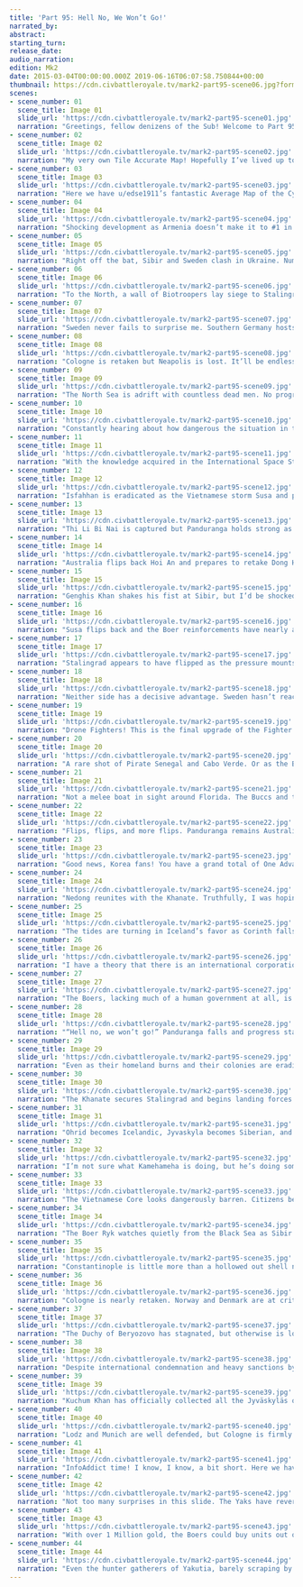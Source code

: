 ```yaml
---
title: 'Part 95: Hell No, We Won’t Go!'
narrated_by: 
abstract: 
starting_turn: 
release_date: 
audio_narration: 
edition: Mk2
date: 2015-03-04T00:00:00.000Z 2019-06-16T06:07:58.750844+00:00 
thumbnail: https://cdn.civbattleroyale.tv/mark2-part95-scene06.jpg?format=webp&nearlossless=1
scenes:
- scene_number: 01
  scene_title: Image 01
  slide_url: 'https://cdn.civbattleroyale.tv/mark2-part95-scene01.jpg'
  narration: "Greetings, fellow denizens of the Sub! Welcome to Part 95 of this crazy Battle Royale. This is u/DerErlenkonig, Iceland fanboy extraordinaire. Courtesy of u/Squato, we see a distressed denizin of the Dai Viet being dragged to his doom by a dutiful Digger. Goddamn!"
- scene_number: 02
  scene_title: Image 02
  slide_url: 'https://cdn.civbattleroyale.tv/mark2-part95-scene02.jpg'
  narration: "My very own Tile Accurate Map! Hopefully I’ve lived up to the name and didn’t make any stupid mistakes."
- scene_number: 03
  scene_title: Image 03
  slide_url: 'https://cdn.civbattleroyale.tv/mark2-part95-scene03.jpg'
  narration: "Here we have u/edse1911’s fantastic Average Map of the Cylinder. Many once strong empires are clearly visible, including Yakutia, Canada, Ethiopia, and even America! You have to wonder how well integrated these people actually are. I imagine massive revolts are commonplace."
- scene_number: 04
  scene_title: Image 04
  slide_url: 'https://cdn.civbattleroyale.tv/mark2-part95-scene04.jpg'
  narration: "Shocking development as Armenia doesn’t make it to #1 in the Power Rankings! Please contact your senators and tell them to right this egregious wrong. Every little bit helps, friends!"
- scene_number: 05
  scene_title: Image 05
  slide_url: 'https://cdn.civbattleroyale.tv/mark2-part95-scene05.jpg'
  narration: "Right off the bat, Sibir and Sweden clash in Ukraine. Numerically the battle seems quite even, but a closer look reveals a much more desperate situation for the Swedes. Biotroopers, the DNA unit, have 120 combat strength while the Swedish Organic Infantry have 100 combat strength. Sibir also sports a healthy fleet of 9 aircraft, compared to Sweden’s 2. Gustavus has had an amazing showing for how relatively weak his empire is, so the fate of this war is not certain. If I were him, I’d be pushing for peace with Iceland ASAP to focus on the eastern onslaught."
- scene_number: 06
  scene_title: Image 06
  slide_url: 'https://cdn.civbattleroyale.tv/mark2-part95-scene06.jpg'
  narration: "To the North, a wall of Biotroopers lay siege to Stalingrad, it’s namesake an honoring of the leader of some measly Renaissance nation. Things look absolutely dire for Sweden."
- scene_number: 07
  scene_title: Image 07
  slide_url: 'https://cdn.civbattleroyale.tv/mark2-part95-scene07.jpg'
  narration: "Sweden never fails to surprise me. Southern Germany hosts a healthy composition of units. Tegea seems firmly Icelandic, but with nearly every city in Southern Europe at 0 Health, a lucky snipe can turn the tide of war."
- scene_number: 08
  scene_title: Image 08
  slide_url: 'https://cdn.civbattleroyale.tv/mark2-part95-scene08.jpg'
  narration: "Cologne is retaken but Neapolis is lost. It’ll be endless flips until Iceland reaches the gates of Berlin."
- scene_number: 09
  scene_title: Image 09
  slide_url: 'https://cdn.civbattleroyale.tv/mark2-part95-scene09.jpg'
  narration: "The North Sea is adrift with countless dead men. No progress is made for either side but bombing runs rage on as the Atlantic Garbage Patch slowly seeps into battle."
- scene_number: 10
  scene_title: Image 10
  slide_url: 'https://cdn.civbattleroyale.tv/mark2-part95-scene10.jpg'
  narration: "Constantly hearing about how dangerous the situation in the South China Sea is in our world, shots like this make me grateful nothing has gone hot. Kimberly has flooded Southern Vietnam with countless Peacekeepers, perhaps to spite their old Australian foe."
- scene_number: 11
  scene_title: Image 11
  slide_url: 'https://cdn.civbattleroyale.tv/mark2-part95-scene11.jpg'
  narration: "With the knowledge acquired in the International Space Station, Vietnam has unlocked the secrets of Biotroopers. A surge of patriotic Vietnamese retake Dong Hoi and Hoi An, but the damage has been done. Nearly 40 Million Vietnamese citizens lay dead on Hainan alone."
- scene_number: 12
  scene_title: Image 12
  slide_url: 'https://cdn.civbattleroyale.tv/mark2-part95-scene12.jpg'
  narration: "Isfahhan is eradicated as the Vietnamese storm Susa and prepare to retake Kabul. The unstoppable tide of Border Gore has officially reached India."
- scene_number: 13
  scene_title: Image 13
  slide_url: 'https://cdn.civbattleroyale.tv/mark2-part95-scene13.jpg'
  narration: "Thi Li Bi Nai is captured but Panduranga holds strong as Australia fails to send any melee units. Vietnam has a whopping 70(!) Aircraft defending their homeland. Combined with the spiteful Kimberly Peacekeepers, Australia will find making any further progress here incredibly difficult."
- scene_number: 14
  scene_title: Image 14
  slide_url: 'https://cdn.civbattleroyale.tv/mark2-part95-scene14.jpg'
  narration: "Australia flips back Hoi An and prepares to retake Dong Hoi. A sea of units swarm Southern China, and unless peace can be made soon, I expect Saigon to be lost soon."
- scene_number: 15
  scene_title: Image 15
  slide_url: 'https://cdn.civbattleroyale.tv/mark2-part95-scene15.jpg'
  narration: "Genghis Khan shakes his fist at Sibir, but I’d be shocked if they do anything. IF they surprise everyone and attack, don’t expect a glorious Mongolian comeback. Even though Sibir is mostly empty, keep in mind how terribly behind Mongolia is in tech, not to mention that as of Part 94, their production is nearly 10 TIMES SMALLER than Sibir! Realistically, war would decimate their obsolete army within a few turns, until the Wrath of Khan was brought down on the meager empire."
- scene_number: 16
  scene_title: Image 16
  slide_url: 'https://cdn.civbattleroyale.tv/mark2-part95-scene16.jpg'
  narration: "Susa flips back and the Boer reinforcements have nearly arrived. A well placed Atomic Bomb could seriously slow their advance. However, it’s easy to forget the AI can’t see everything. Persia is a dark void of uncertainty, and they may not expect another wave."
- scene_number: 17
  scene_title: Image 17
  slide_url: 'https://cdn.civbattleroyale.tv/mark2-part95-scene17.jpg'
  narration: "Stalingrad appears to have flipped as the pressure mounts on Sweden. They have a huge airforce but planes can’t take cities."
- scene_number: 18
  scene_title: Image 18
  slide_url: 'https://cdn.civbattleroyale.tv/mark2-part95-scene18.jpg'
  narration: "Neither side has a decisive advantage. Sweden hasn’t reached the breaking point yet, but when they do, I expect progress to be much faster for Iceland."
- scene_number: 19
  scene_title: Image 19
  slide_url: 'https://cdn.civbattleroyale.tv/mark2-part95-scene19.jpg'
  narration: "Drone Fighters! This is the final upgrade of the Fighter Line, sporting 100 combat strength and a range of 12 tiles. Bombers will always be more useful, but at least the carriers are being used for something."
- scene_number: 20
  scene_title: Image 20
  slide_url: 'https://cdn.civbattleroyale.tv/mark2-part95-scene20.jpg'
  narration: "A rare shot of Pirate Senegal and Cabo Verde. Or as the Boers understand it: a stain on the map. The Boer Worker Carpet continues to do what they do best: turning the Sahara green and making turn times miserable. It’s notable that the Boers have open borders with both Iceland and the Buccs; hopefully this means friendly relations."
- scene_number: 21
  scene_title: Image 21
  slide_url: 'https://cdn.civbattleroyale.tv/mark2-part95-scene21.jpg'
  narration: "Not a melee boat in sight around Florida. The Buccs and the Blackfoot are spilling into Inuit lands, so it appears North America will continue to bore. Unit wise, the Blackfoot still lag behind dramatically with their modern units, but the Buccs have surprisingly caught up and sport Biotroopers. This would do little more than delay the inevitable if war breaks out with the Inuit, but I have to hand it to Morgan for catching up with his limited resources."
- scene_number: 22
  scene_title: Image 22
  slide_url: 'https://cdn.civbattleroyale.tv/mark2-part95-scene22.jpg'
  narration: "Flips, flips, and more flips. Panduranga remains Australian but it probably won’t last. As the former Cham capital, it’s a huge prize if Australia manages to hold it."
- scene_number: 23
  scene_title: Image 23
  slide_url: 'https://cdn.civbattleroyale.tv/mark2-part95-scene23.jpg'
  narration: "Good news, Korea fans! You have a grand total of One Advanced Destroyer! Sounds like nothing, but what if I told you that through this entire part, there isn’t a single Australian Advanced Destroyer?"
- scene_number: 24
  scene_title: Image 24
  slide_url: 'https://cdn.civbattleroyale.tv/mark2-part95-scene24.jpg'
  narration: "Nedong reunites with the Khanate. Truthfully, I was hoping Tibet would get liberated, but with how hated they were, I severely doubt it’ll ever happen."
- scene_number: 25
  scene_title: Image 25
  slide_url: 'https://cdn.civbattleroyale.tv/mark2-part95-scene25.jpg'
  narration: "The tides are turning in Iceland’s favor as Corinth falls. Ohrid is barely holding on and Constantinople is entirely undefended. Balkanskaga will be united under one banner!"
- scene_number: 26
  scene_title: Image 26
  slide_url: 'https://cdn.civbattleroyale.tv/mark2-part95-scene26.jpg'
  narration: "I have a theory that there is an international corporation, based out of Port Royale, that specializes in carrier production. This international super-conglomerate has government contracts all over the world, and the Buccaneers prop up this corrupt entity to maintain global sway. The Icelandic Alþingi is just one of many governments bought off by Big Carrier, giving massive subsidies to build a useless fleet in exchange for election funding. #OccupyRekjavik"
- scene_number: 27
  scene_title: Image 27
  slide_url: 'https://cdn.civbattleroyale.tv/mark2-part95-scene27.jpg'
  narration: "The Boers, lacking much of a human government at all, is immune to the demands of Big Carrier and sports only a few of the worthless lugs. Kruger isn’t known for his naval prowess, but this defensive fleet will make any invasion from the sea a logistical nightmare, even without any melee units."
- scene_number: 28
  scene_title: Image 28
  slide_url: 'https://cdn.civbattleroyale.tv/mark2-part95-scene28.jpg'
  narration: "“Hell no, we won’t go!” Panduranga falls and progress stalls. Protests throughout the Australia erupt as news of the death toll pervades life in the Australian Empire."
- scene_number: 29
  scene_title: Image 29
  slide_url: 'https://cdn.civbattleroyale.tv/mark2-part95-scene29.jpg'
  narration: "Even as their homeland burns and their colonies are eradicated, the Indian Ocean looks well populated and strong. Not too many carriers and huge population centers from Sri Lanka to Myanmar. If they lose the Temple of Artemis, we could see a Great Vietnamese Famine."
- scene_number: 30
  scene_title: Image 30
  slide_url: 'https://cdn.civbattleroyale.tv/mark2-part95-scene30.jpg'
  narration: "The Khanate secures Stalingrad and begins landing forces on the Kola Peninsula. I would move those planes out of Jyväskylä if I were Gustavus."
- scene_number: 31
  scene_title: Image 31
  slide_url: 'https://cdn.civbattleroyale.tv/mark2-part95-scene31.jpg'
  narration: "Ohrid becomes Icelandic, Jyvaskyla becomes Siberian, and Nedong becomes Swedish. Constantinople is within grasp and with a little effort, Adrianople could be Icelandic too. This is Swedish Ragnarok."
- scene_number: 32
  scene_title: Image 32
  slide_url: 'https://cdn.civbattleroyale.tv/mark2-part95-scene32.jpg'
  narration: "I’m not sure what Kamehameha is doing, but he’s doing something right. Kaneohe has over 30 Million Hawaiians sharing the real-world island of Palau. The entire landmass is only 466 square km, assuming no crazy atoll expansion has happened. That’s about 66 thousand people per square km! Henry Parkes isn’t very happy with this beautiful ocean metropolis, and secretly plots to make it just as lame as all his surrounding islands."
- scene_number: 33
  scene_title: Image 33
  slide_url: 'https://cdn.civbattleroyale.tv/mark2-part95-scene33.jpg'
  narration: "The Vietnamese Core looks dangerously barren. Citizens better get some shelter, or else they’re gonna fade away."
- scene_number: 34
  scene_title: Image 34
  slide_url: 'https://cdn.civbattleroyale.tv/mark2-part95-scene34.jpg'
  narration: "The Boer Ryk watches quietly from the Black Sea as Sibir marches on. Moscow is heavily defended but I can’t imagine they’ll hold much longer. Sibir has over twice the production and each city taken widens that gap."
- scene_number: 35
  scene_title: Image 35
  slide_url: 'https://cdn.civbattleroyale.tv/mark2-part95-scene35.jpg'
  narration: "Constantinople is little more than a hollowed out shell now, but it has been returned to Icelandic rule. It’s a shame to see what this once great city has become."
- scene_number: 36
  scene_title: Image 36
  slide_url: 'https://cdn.civbattleroyale.tv/mark2-part95-scene36.jpg'
  narration: "Cologne is nearly retaken. Norway and Denmark are at critical health, but no units look ready to make landfall."
- scene_number: 37
  scene_title: Image 37
  slide_url: 'https://cdn.civbattleroyale.tv/mark2-part95-scene37.jpg'
  narration: "The Duchy of Beryozovo has stagnated, but otherwise is looking pretty solid for a tiny arctic city. I fully expect them to survive into the very end of the game since there is absolutely no reason to take the city."
- scene_number: 38
  scene_title: Image 38
  slide_url: 'https://cdn.civbattleroyale.tv/mark2-part95-scene38.jpg'
  narration: "Despite international condemnation and heavy sanctions by the United States of Australia, Korea has aggressively pursued their nuclear program. Four ICBMs are prepared to fire on anyone who thinks Korea is a weak empire. Henry Parkes tweets that Sejong is short and stupid looking."
- scene_number: 39
  scene_title: Image 39
  slide_url: 'https://cdn.civbattleroyale.tv/mark2-part95-scene39.jpg'
  narration: "Kuchum Khan has officially collected all the Jyväskyläs on the map! It’ll almost certainly be flipped back, but every captures makes it more difficult for Sweden to repel their invaders."
- scene_number: 40
  scene_title: Image 40
  slide_url: 'https://cdn.civbattleroyale.tv/mark2-part95-scene40.jpg'
  narration: "Lodz and Munich are well defended, but Cologne is firmly Icelandic (and we even got some extra tiles out of it!). Hamburg is ripe for the taking and past the front lines, Europe lays bare. If only Big Carrier didn’t cripple our military industrial complex, half of Sweden would have been taken already."
- scene_number: 41
  scene_title: Image 41
  slide_url: 'https://cdn.civbattleroyale.tv/mark2-part95-scene41.jpg'
  narration: "InfoAddict time! I know, I know, a bit short. Here we have an interesting chart of Landmass since the revival. Sweden perfectly parallels the fall of Finland, while Brazil and Iceland zip back and forth between 4th and 5th as Vietnam plummets. If Sibir and Iceland can integrate about half of Sweden’s empire each, they will each fall just short of the Inuit."
- scene_number: 42
  scene_title: Image 42
  slide_url: 'https://cdn.civbattleroyale.tv/mark2-part95-scene42.jpg'
  narration: "Not too many surprises in this slide. The Yaks have reverted to hunter gatherers while Korea, Vietnam and Iceland break through the barriers of science. Offscreen, most if not all empires have completed the tech tree."
- scene_number: 43
  scene_title: Image 43
  slide_url: 'https://cdn.civbattleroyale.tv/mark2-part95-scene43.jpg'
  narration: "With over 1 Million gold, the Boers could buy units out of every city every turn for god knows how long. As history has told us, the AI is not exactly smart enough to do this. Remember when Champa had over 500k at the time of their death?"
- scene_number: 44
  scene_title: Image 44
  slide_url: 'https://cdn.civbattleroyale.tv/mark2-part95-scene44.jpg'
  narration: "Even the hunter gatherers of Yakutia, barely scraping by on arctic foxes and shrubs, have more gold than Finland. If we assume this statistic is roughly equal to their GDP, Finland is barely doing better than real-world Micronesia. I suppose a collection of tiny islands isn’t that different from what they have become.\nAaaaand that’s all folks! This has been u/DerErlenkonig, and I’ll see you all in the comments. Cheers!"
---
```

